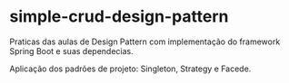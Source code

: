 # simple-crud-design-pattern
Praticas das aulas de Design Pattern com implementação do framework Spring Boot e suas dependecias. 

Aplicação dos padrões de projeto: 
Singleton, Strategy e Facede. 

